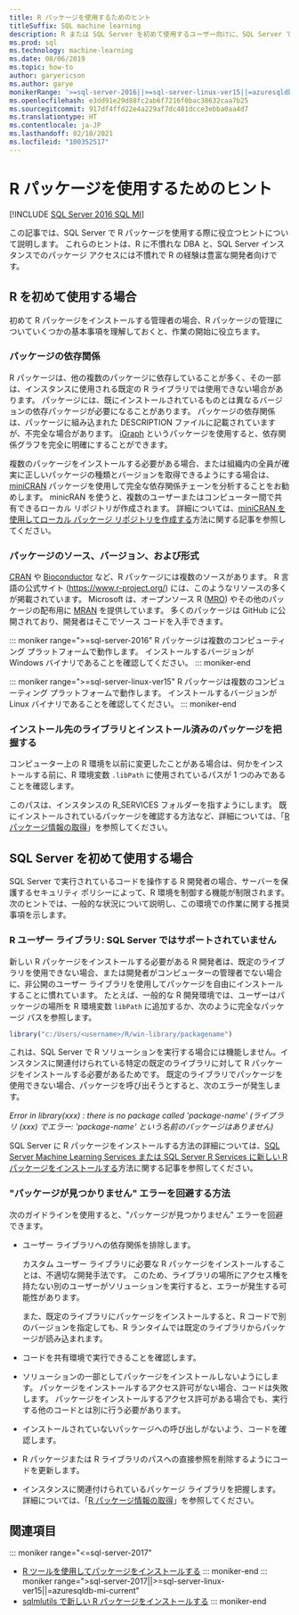 ```yaml
---
title: R パッケージを使用するためのヒント
titleSuffix: SQL machine learning
description: R または SQL Server を初めて使用するユーザー向けに、SQL Server で R パッケージを使用する際に役立つヒントについて説明します。
ms.prod: sql
ms.technology: machine-learning
ms.date: 08/06/2019
ms.topic: how-to
author: garyericson
ms.author: garye
monikerRange: '>=sql-server-2016||>=sql-server-linux-ver15||=azuresqldb-mi-current'
ms.openlocfilehash: e3dd91e29d88fc2ab6f7216f0bac38632caa7b25
ms.sourcegitcommit: 917df4ffd22e4a229af7dc481dcce3ebba0aa4d7
ms.translationtype: HT
ms.contentlocale: ja-JP
ms.lasthandoff: 02/10/2021
ms.locfileid: "100352517"
---
```

# <a name="tips-for-using-r-packages"></a>R パッケージを使用するためのヒント

[!INCLUDE [SQL Server 2016 SQL MI](../../includes/applies-to-version/sqlserver2016-asdbmi.md)]

この記事では、SQL Server で R パッケージを使用する際に役立つヒントについて説明します。 これらのヒントは、R に不慣れな DBA と、SQL Server インスタンスでのパッケージ アクセスには不慣れで R の経験は豊富な開発者向けです。

## <a name="if-youre-new-to-r"></a>R を初めて使用する場合

初めて R パッケージをインストールする管理者の場合、R パッケージの管理についていくつかの基本事項を理解しておくと、作業の開始に役立ちます。

### <a name="package-dependencies"></a>パッケージの依存関係

R パッケージは、他の複数のパッケージに依存していることが多く、その一部は、インスタンスに使用される既定の R ライブラリでは使用できない場合があります。 パッケージには、既にインストールされているものとは異なるバージョンの依存パッケージが必要になることがあります。 パッケージの依存関係は、パッケージに組み込まれた DESCRIPTION ファイルに記載されていますが、不完全な場合があります。 [iGraph](https://igraph.org/r/) というパッケージを使用すると、依存関係グラフを完全に明確にすることができます。

複数のパッケージをインストールする必要がある場合、または組織内の全員が確実に正しいパッケージの種類とバージョンを取得できるようにする場合は、[miniCRAN](https://mran.microsoft.com/package/miniCRAN) パッケージを使用して完全な依存関係チェーンを分析することをお勧めします。 minicRAN を使うと、複数のユーザーまたはコンピューター間で共有できるローカル リポジトリが作成されます。 詳細については、[miniCRAN を使用してローカル パッケージ リポジトリを作成する](create-a-local-package-repository-using-minicran.md)方法に関する記事を参照してください。

### <a name="package-sources-versions-and-formats"></a>パッケージのソース、バージョン、および形式

[CRAN](https://cran.r-project.org/) や [Bioconductor](https://www.bioconductor.org/) など、R パッケージには複数のソースがあります。 R 言語の公式サイト (<https://www.r-project.org/>) には、このようなリソースの多くが掲載されています。 Microsoft は、オープンソース R ([MRO](https://mran.microsoft.com/open)) やその他のパッケージの配布用に [MRAN](https://mran.microsoft.com/) を提供しています。 多くのパッケージは GitHub に公開されており、開発者はそこでソース コードを入手できます。

::: moniker range=">=sql-server-2016"
R パッケージは複数のコンピューティング プラットフォームで動作します。 インストールするバージョンが Windows バイナリであることを確認してください。
::: moniker-end

::: moniker range=">=sql-server-linux-ver15"
R パッケージは複数のコンピューティング プラットフォームで動作します。 インストールするバージョンが Linux バイナリであることを確認してください。
::: moniker-end

### <a name="know-which-library-youre-installing-to-and-which-packages-are-already-installed"></a>インストール先のライブラリとインストール済みのパッケージを把握する

コンピューター上の R 環境を以前に変更したことがある場合は、何かをインストールする前に、R 環境変数 `.libPath` に使用されているパスが 1 つのみであることを確認します。

このパスは、インスタンスの R_SERVICES フォルダーを指すようにします。 既にインストールされているパッケージを確認する方法など、詳細については、「[R パッケージ情報の取得](../package-management/r-package-information.md)」を参照してください。

## <a name="if-youre-new-to-sql-server"></a>SQL Server を初めて使用する場合

SQL Server で実行されているコードを操作する R 開発者の場合、サーバーを保護するセキュリティ ポリシーによって、R 環境を制御する機能が制限されます。 次のヒントでは、一般的な状況について説明し、この環境での作業に関する推奨事項を示します。

### <a name="r-user-libraries-not-supported-on-sql-server"></a>R ユーザー ライブラリ: SQL Server ではサポートされていません

新しい R パッケージをインストールする必要がある R 開発者は、既定のライブラリを使用できない場合、または開発者がコンピューターの管理者でない場合に、非公開のユーザー ライブラリを使用してパッケージを自由にインストールすることに慣れています。 たとえば、一般的な R 開発環境では、ユーザーはパッケージの場所を R 環境変数 `libPath` に追加するか、次のように完全なパッケージ パスを参照します。

```R
library("c:/Users/<username>/R/win-library/packagename")
```

これは、SQL Server で R ソリューションを実行する場合には機能しません。インスタンスに関連付けられている特定の既定のライブラリに対して R パッケージをインストールする必要があるためです。 既定のライブラリでパッケージを使用できない場合、パッケージを呼び出そうとすると、次のエラーが発生します。

*Error in library(xxx) : there is no package called 'package-name' (ライブラリ (xxx) でエラー: 'package-name' という名前のパッケージはありません)*

SQL Server に R パッケージをインストールする方法の詳細については、[SQL Server Machine Learning Services または SQL Server R Services に新しい R パッケージをインストールする](install-additional-r-packages-on-sql-server.md)方法に関する記事を参照してください。

### <a name="how-to-avoid-package-not-found-errors"></a>"パッケージが見つかりません" エラーを回避する方法

次のガイドラインを使用すると、"パッケージが見つかりません" エラーを回避できます。

+ ユーザー ライブラリへの依存関係を排除します。

    カスタム ユーザー ライブラリに必要な R パッケージをインストールすることは、不適切な開発手法です。 このため、ライブラリの場所にアクセス権を持たない別のユーザーがソリューションを実行すると、エラーが発生する可能性があります。

    また、既定のライブラリにパッケージをインストールすると、R コードで別のバージョンを指定しても、R ランタイムでは既定のライブラリからパッケージが読み込まれます。

+ コードを共有環境で実行できることを確認します。

+ ソリューションの一部としてパッケージをインストールしないようにします。 パッケージをインストールするアクセス許可がない場合、コードは失敗します。 パッケージをインストールするアクセス許可がある場合でも、実行する他のコードとは別に行う必要があります。

+ インストールされていないパッケージへの呼び出しがないよう、コードを確認します。

+ R パッケージまたは R ライブラリのパスへの直接参照を削除するようにコードを更新します。

+ インスタンスに関連付けられているパッケージ ライブラリを把握します。 詳細については、「[R パッケージ情報の取得](../package-management/r-package-information.md)」を参照してください。

## <a name="see-also"></a>関連項目

::: moniker range="<=sql-server-2017"
+ [R ツールを使用してパッケージをインストールする](install-r-packages-standard-tools.md)
::: moniker-end
::: moniker range=">sql-server-2017||>=sql-server-linux-ver15||=azuresqldb-mi-current"
+ [sqlmlutils で新しい R パッケージをインストールする](install-additional-r-packages-on-sql-server.md)
::: moniker-end
